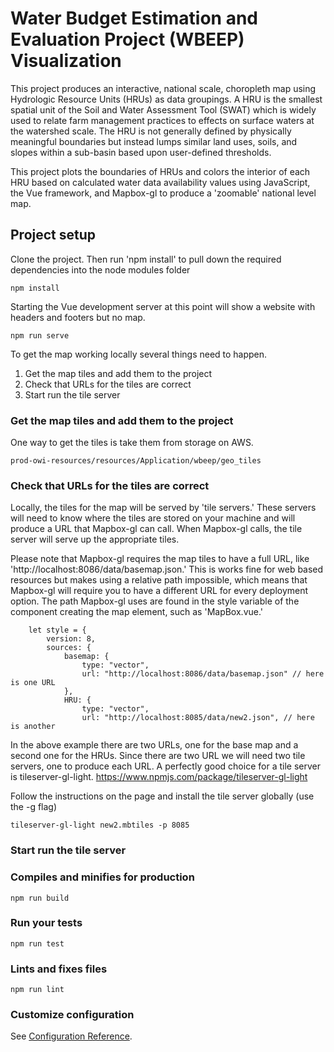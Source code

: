 # Water Budget Estimation and Evaluation Project (WBEEP) Visualization
This project produces an interactive, national scale, choropleth map using Hydrologic Resource Units (HRUs) as 
data groupings. A HRU is the smallest spatial unit of the Soil and Water Assessment Tool (SWAT) 
which is widely used to relate farm management practices to effects on surface waters at the
watershed scale. The HRU is not generally defined by physically meaningful boundaries but instead
lumps similar land uses, soils, and slopes within a sub-basin based upon user-defined thresholds. 

This project plots the boundaries of HRUs and colors the interior of each HRU based on calculated 
water data availability values using JavaScript, the Vue framework, and Mapbox-gl to produce a
'zoomable' national level map.



## Project setup
Clone the project. Then run 'npm install' to pull down the required dependencies into the node modules folder 
```
npm install
```

Starting the Vue development server at this point will show a website with headers and footers but no map.

```
npm run serve
```

To get the map working locally several things need to happen.
1) Get the map tiles and add them to the project
2) Check that URLs for the tiles are correct
3) Start run the tile server

### Get the map tiles and add them to the project
One way to get the tiles is take them from storage on AWS.
```
prod-owi-resources/resources/Application/wbeep/geo_tiles
```

### Check that URLs for the tiles are correct
Locally, the tiles for the map will be served by 'tile servers.' These servers will need to know where the
tiles are stored on your machine and will produce a URL that Mapbox-gl can call. When Mapbox-gl calls,
the tile server will serve up the appropriate tiles. 

Please note that Mapbox-gl requires the map tiles to have a full URL, like 'http://localhost:8086/data/basemap.json.'
This is works fine for web based resources but makes using a relative path impossible, which means
that Mapbox-gl will require you to have a different URL for every deployment option. The path Mapbox-gl
uses are found in the style variable of the component creating the map element, such as 'MapBox.vue.'

```
    let style = {
        version: 8,
        sources: {
            basemap: {
                type: "vector",
                url: "http://localhost:8086/data/basemap.json" // here is one URL
            },
            HRU: {
                type: "vector",
                url: "http://localhost:8085/data/new2.json", // here is another

```
In the above example there are two URLs, one for the base map and a second one for the HRUs. Since
there are two URL we will need two tile servers, one to produce each URL. A perfectly good choice for
a tile server is tileserver-gl-light.
https://www.npmjs.com/package/tileserver-gl-light

Follow the instructions on the page and install the tile server globally (use the -g flag)

```
tileserver-gl-light new2.mbtiles -p 8085

```
### Start run the tile server


### Compiles and minifies for production
```
npm run build
```

### Run your tests
```
npm run test
```

### Lints and fixes files
```
npm run lint
```

### Customize configuration
See [Configuration Reference](https://cli.vuejs.org/config/).
